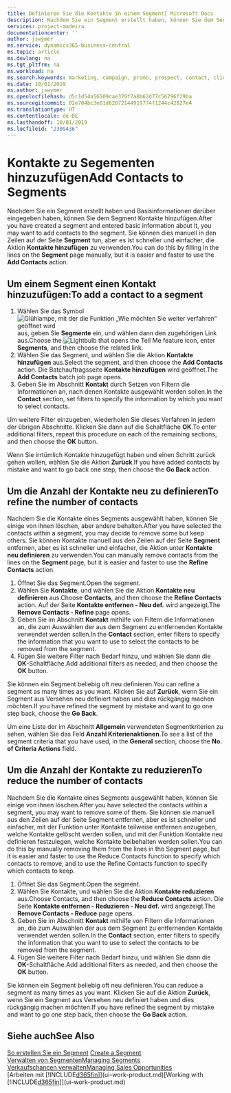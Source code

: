 ```yaml
---
title: Definieren Sie die Kontakte in einem Segment| Microsoft Docs
description: Nachdem Sie ein Segment erstellt haben, können Sie dem Segment Kontakte zum Beispiel als Teil der bestimmte Debitoren oder der Clients einer Werbekampagnezielgruppenadressierung hinzufügen.
services: project-madeira
documentationcenter: ''
author: jswymer
ms.service: dynamics365-business-central
ms.topic: article
ms.devlang: na
ms.tgt_pltfrm: na
ms.workload: na
ms.search.keywords: marketing, campaign, promo, prospect, contact, client, customer
ms.date: 10/01/2019
ms.author: jswymer
ms.openlocfilehash: d5c1d54a56509cae379f7a8b62d77c56796f29ba
ms.sourcegitcommit: 02e704bc3e01d62072144919774f1244c42827e4
ms.translationtype: HT
ms.contentlocale: de-DE
ms.lasthandoff: 10/01/2019
ms.locfileid: "2309436"
---
```

# <a name="add-contacts-to-segments"></a><span data-ttu-id="f88dd-103">Kontakte zu Segementen hinzuzufügen</span><span class="sxs-lookup"><span data-stu-id="f88dd-103">Add Contacts to Segments</span></span>
<span data-ttu-id="f88dd-104">Nachdem Sie ein Segment erstellt haben und Basisinformationen darüber eingegeben haben, können Sie dem Segment Kontakte hinzufügen.</span><span class="sxs-lookup"><span data-stu-id="f88dd-104">After you have created a segment and entered basic information about it, you may want to add contacts to the segment.</span></span> <span data-ttu-id="f88dd-105">Sie können dies manuell in den Zeilen auf der Seite **Segment** tun, aber es ist schneller und einfacher, die Aktion **Kontakte hinzufügen** zu verwenden.</span><span class="sxs-lookup"><span data-stu-id="f88dd-105">You can do this by filling in the lines on the **Segment** page manually, but it is easier and faster to use the **Add Contacts** action.</span></span>

## <a name="to-add-a-contact-to-a-segment"></a><span data-ttu-id="f88dd-106">Um einem Segment einen Kontakt hinzuzufügen:</span><span class="sxs-lookup"><span data-stu-id="f88dd-106">To add a contact to a segment</span></span>
1. <span data-ttu-id="f88dd-107">Wählen Sie das Symbol ![Glühlampe, mit der die Funktion „Wie möchten Sie weiter verfahren“ geöffnet wird](media/ui-search/search_small.png "Wie möchten Sie weiter verfahren?") aus, geben Sie **Segmente** ein, und wählen dann den zugehörigen Link aus.</span><span class="sxs-lookup"><span data-stu-id="f88dd-107">Choose the ![Lightbulb that opens the Tell Me feature](media/ui-search/search_small.png "Tell me what you want to do") icon, enter **Segments**, and then choose the related link.</span></span>  
2. <span data-ttu-id="f88dd-108">Wählen Sie das Segment, und wählen Sie die Aktion **Kontakte hinzufügen** aus.</span><span class="sxs-lookup"><span data-stu-id="f88dd-108">Select the segment, and then choose the **Add Contacts** action.</span></span> <span data-ttu-id="f88dd-109">Die Batchauftragsseite **Kontakte hinzufügen** wird geöffnet.</span><span class="sxs-lookup"><span data-stu-id="f88dd-109">The **Add Contacts** batch job page opens.</span></span>
3. <span data-ttu-id="f88dd-110">Geben Sie im Abschnitt **Kontakt** durch Setzen von Filtern die Informationen an, nach denen Kontakte ausgewählt werden sollen.</span><span class="sxs-lookup"><span data-stu-id="f88dd-110">In the **Contact** section, set filters to specify the information by which you want to select contacts.</span></span>

<span data-ttu-id="f88dd-111">Um weitere Filter einzugeben, wiederholen Sie dieses Verfahren in jedem der übrigen Abschnitte. Klicken Sie dann auf die Schaltfläche **OK**.</span><span class="sxs-lookup"><span data-stu-id="f88dd-111">To enter additional filters, repeat this procedure on each of the remaining sections, and then choose the **OK** button.</span></span>

<span data-ttu-id="f88dd-112">Wenn Sie irrtümlich Kontakte hinzugefügt haben und einen Schritt zurück gehen wollen, wählen Sie die Aktion **Zurück**.</span><span class="sxs-lookup"><span data-stu-id="f88dd-112">If you have added contacts by mistake and want to go back one step, then choose the **Go Back** action.</span></span>

## <a name="to-refine-the-number-of-contacts"></a><span data-ttu-id="f88dd-113">Um die Anzahl der Kontakte neu zu definieren</span><span class="sxs-lookup"><span data-stu-id="f88dd-113">To refine the number of contacts</span></span>
<span data-ttu-id="f88dd-114">Nachdem Sie die Kontakte eines Segments ausgewählt haben, können Sie einige von ihnen löschen, aber andere behalten.</span><span class="sxs-lookup"><span data-stu-id="f88dd-114">After you have selected the contacts within a segment, you may decide to remove some but keep others.</span></span> <span data-ttu-id="f88dd-115">Sie können Kontakte manuell aus den Zeilen auf der Seite **Segment** entfernen, aber es ist schneller und einfacher, die Aktion unter **Kontakte neu definieren** zu verwenden.</span><span class="sxs-lookup"><span data-stu-id="f88dd-115">You can manually remove contacts from the lines on the **Segment** page, but it is easier and faster to use the **Refine Contacts** action.</span></span>

1. <span data-ttu-id="f88dd-116">Öffnet Sie das Segment.</span><span class="sxs-lookup"><span data-stu-id="f88dd-116">Open the segment.</span></span>
2. <span data-ttu-id="f88dd-117">Wählen Sie **Kontakte**, und wählen Sie die Aktion **Kontakte neu definieren** aus.</span><span class="sxs-lookup"><span data-stu-id="f88dd-117">Choose **Contacts**, and then choose the **Refine Contacts** action.</span></span> <span data-ttu-id="f88dd-118">Auf der Seite **Kontakte entfernen - Neu def.** wird angezeigt.</span><span class="sxs-lookup"><span data-stu-id="f88dd-118">The **Remove Contacts - Refine** page opens.</span></span>
3. <span data-ttu-id="f88dd-119">Geben Sie im Abschnitt **Kontakt** mithilfe von Filtern die Informationen an, die zum Auswählen der aus dem Segment zu entfernenden Kontakte verwendet werden sollen.</span><span class="sxs-lookup"><span data-stu-id="f88dd-119">In the **Contact** section, enter filters to specify the information that you want to use to select the contacts to be removed from the segment.</span></span>
4. <span data-ttu-id="f88dd-120">Fügen Sie weitere Filter nach Bedarf hinzu, und wählen Sie dann die **OK**-Schaltfläche.</span><span class="sxs-lookup"><span data-stu-id="f88dd-120">Add additional filters as needed, and then choose the **OK** button.</span></span>

<span data-ttu-id="f88dd-121">Sie können ein Segment beliebig oft neu definieren.</span><span class="sxs-lookup"><span data-stu-id="f88dd-121">You can refine a segment as many times as you want.</span></span> <span data-ttu-id="f88dd-122">Klicken Sie auf **Zurück**, wenn Sie ein Segment aus Versehen neu definiert haben und dies rückgängig machen möchten.</span><span class="sxs-lookup"><span data-stu-id="f88dd-122">If you have refined the segment by mistake and want to go one step back, choose the **Go Back**.</span></span>

<span data-ttu-id="f88dd-123">Um eine Liste der im Abschnitt **Allgemein** verwendeten Segmentkriterien zu sehen, wählen Sie das Feld **Anzahl Kriterienaktionen**.</span><span class="sxs-lookup"><span data-stu-id="f88dd-123">To see a list of the segment criteria that you have used, in the **General** section, choose the **No. of Criteria Actions** field.</span></span>

## <a name="to-reduce-the-number-of-contacts"></a><span data-ttu-id="f88dd-124">Um die Anzahl der Kontakte zu reduzieren</span><span class="sxs-lookup"><span data-stu-id="f88dd-124">To reduce the number of contacts</span></span>
<span data-ttu-id="f88dd-125">Nachdem Sie die Kontakte eines Segments ausgewählt haben, können Sie einige von ihnen löschen.</span><span class="sxs-lookup"><span data-stu-id="f88dd-125">After you have selected the contacts within a segment, you may want to remove some of them.</span></span> <span data-ttu-id="f88dd-126">Sie können sie manuell aus den Zeilen auf der Seite Segment entfernen, aber es ist schneller und einfacher, mit der Funktion unter Kontakte teilweise entfernen anzugeben, welche Kontakte gelöscht werden sollen, und mit der Funktion Kontakte neu definieren festzulegen, welche Kontakte beibehalten werden sollen.</span><span class="sxs-lookup"><span data-stu-id="f88dd-126">You can do this by manually removing them from the lines in the Segment page, but it is easier and faster to use the Reduce Contacts function to specify which contacts to remove, and to use the Refine Contacts function to specify which contacts to keep.</span></span>

1. <span data-ttu-id="f88dd-127">Öffnet Sie das Segment.</span><span class="sxs-lookup"><span data-stu-id="f88dd-127">Open the segment.</span></span>
2. <span data-ttu-id="f88dd-128">Wählen Sie Kontakte, und wählen Sie die Aktion **Kontakte reduzieren** aus.</span><span class="sxs-lookup"><span data-stu-id="f88dd-128">Choose Contacts, and then choose the **Reduce Contacts** action.</span></span> <span data-ttu-id="f88dd-129">Die Seite **Kontakte entfernen - Reduzieren - Neu def.** wird angezeigt.</span><span class="sxs-lookup"><span data-stu-id="f88dd-129">The **Remove Contacts - Reduce** page opens.</span></span>
3. <span data-ttu-id="f88dd-130">Geben Sie im Abschnitt **Kontakt** mithilfe von Filtern die Informationen an, die zum Auswählen der aus dem Segment zu entfernenden Kontakte verwendet werden sollen.</span><span class="sxs-lookup"><span data-stu-id="f88dd-130">In the **Contact** section, enter filters to specify the information that you want to use to select the contacts to be removed from the segment.</span></span>
4. <span data-ttu-id="f88dd-131">Fügen Sie weitere Filter nach Bedarf hinzu, und wählen Sie dann die **OK**-Schaltfläche.</span><span class="sxs-lookup"><span data-stu-id="f88dd-131">Add additional filters as needed, and then choose the **OK** button.</span></span>

<span data-ttu-id="f88dd-132">Sie können ein Segment beliebig oft neu definieren.</span><span class="sxs-lookup"><span data-stu-id="f88dd-132">You can reduce a segment as many times as you want.</span></span> <span data-ttu-id="f88dd-133">Klicken Sie auf die Aktion **Zurück**, wenn Sie ein Segment aus Versehen neu definiert haben und dies rückgängig machen möchten.</span><span class="sxs-lookup"><span data-stu-id="f88dd-133">If you have refined the segment by mistake and want to go one step back, then choose the **Go Back** action.</span></span>

## <a name="see-also"></a><span data-ttu-id="f88dd-134">Siehe auch</span><span class="sxs-lookup"><span data-stu-id="f88dd-134">See Also</span></span>
<span data-ttu-id="f88dd-135">[So erstellen Sie ein Segment](marketing-how-create-segment.md) </span><span class="sxs-lookup"><span data-stu-id="f88dd-135">[Create a Segment](marketing-how-create-segment.md) </span></span>  
[<span data-ttu-id="f88dd-136">Verwalten von Segmenten</span><span class="sxs-lookup"><span data-stu-id="f88dd-136">Managing Segments</span></span>](marketing-segments.md)  
[<span data-ttu-id="f88dd-137">Verkaufschancen verwalten</span><span class="sxs-lookup"><span data-stu-id="f88dd-137">Managing Sales Opportunities</span></span>](marketing-manage-sales-opportunities.md)  
<span data-ttu-id="f88dd-138">[Arbeiten mit [!INCLUDE[d365fin](includes/d365fin_md.md)]](ui-work-product.md)</span><span class="sxs-lookup"><span data-stu-id="f88dd-138">[Working with [!INCLUDE[d365fin](includes/d365fin_md.md)]](ui-work-product.md)</span></span>  
